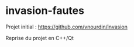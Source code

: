 # invasion-fautes

Projet initial : https://github.com/vnourdin/invasion

Reprise du projet en C++/Qt
